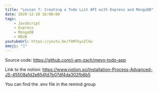 ```yaml
---
title: "Lesson 7: Creating a Todo List API with Express and MongoDB"
date: 2020-12-20 16:00:00
tags:
    - JavaScript
    - Express
    - MongoDB
    - MEVN
youtubeUrl: https://youtu.be/T4M7kyxZlVw
emoji: "🗄️"
---
```

Source code: https://github.com/i-am-zach/mevn-todo-app

Link to the notion: https://www.notion.so/Installation-Process-Advanced-JS-45508a1d2e854fd7b07df4da302fb6b5

You can find the .env file in the remind group